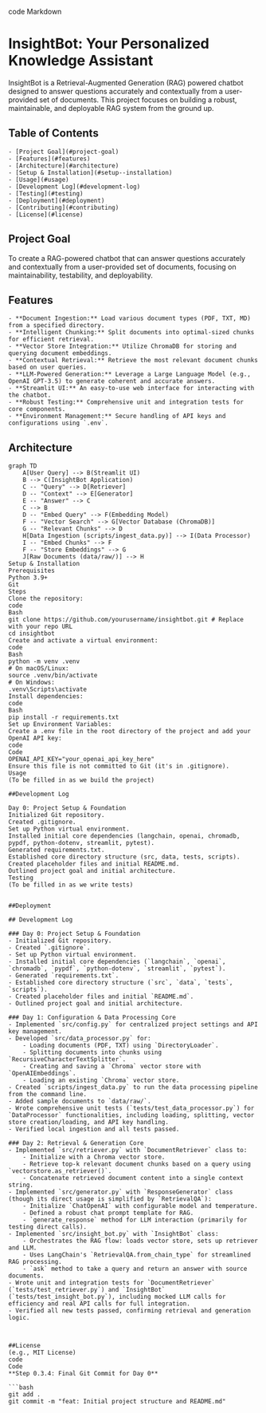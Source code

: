 code
Markdown
# InsightBot: Your Personalized Knowledge Assistant

InsightBot is a Retrieval-Augmented Generation (RAG) powered chatbot designed to answer questions accurately and contextually from a user-provided set of documents. This project focuses on building a robust, maintainable, and deployable RAG system from the ground up.

## Table of Contents
	- [Project Goal](#project-goal)
	- [Features](#features)
	- [Architecture](#architecture)
	- [Setup & Installation](#setup--installation)
	- [Usage](#usage)
	- [Development Log](#development-log)
	- [Testing](#testing)
	- [Deployment](#deployment)
	- [Contributing](#contributing)
	- [License](#license)

## Project Goal
To create a RAG-powered chatbot that can answer questions accurately and contextually from a user-provided set of documents, focusing on maintainability, testability, and deployability.

## Features
	- **Document Ingestion:** Load various document types (PDF, TXT, MD) from a specified directory.
	- **Intelligent Chunking:** Split documents into optimal-sized chunks for efficient retrieval.
	- **Vector Store Integration:** Utilize ChromaDB for storing and querying document embeddings.
	- **Contextual Retrieval:** Retrieve the most relevant document chunks based on user queries.
	- **LLM-Powered Generation:** Leverage a Large Language Model (e.g., OpenAI GPT-3.5) to generate coherent and accurate answers.
	- **Streamlit UI:** An easy-to-use web interface for interacting with the chatbot.
	- **Robust Testing:** Comprehensive unit and integration tests for core components.
	- **Environment Management:** Secure handling of API keys and configurations using `.env`.

## Architecture
```mermaid
graph TD
    A[User Query] --> B(Streamlit UI)
    B --> C(InsightBot Application)
    C -- "Query" --> D[Retriever]
    D -- "Context" --> E[Generator]
    E -- "Answer" --> C
    C --> B
    D -- "Embed Query" --> F(Embedding Model)
    F -- "Vector Search" --> G[Vector Database (ChromaDB)]
    G -- "Relevant Chunks" --> D
    H[Data Ingestion (scripts/ingest_data.py)] --> I(Data Processor)
    I -- "Embed Chunks" --> F
    F -- "Store Embeddings" --> G
    J[Raw Documents (data/raw/)] --> H
Setup & Installation
Prerequisites
Python 3.9+
Git
Steps
Clone the repository:
code
Bash
git clone https://github.com/yourusername/insightbot.git # Replace with your repo URL
cd insightbot
Create and activate a virtual environment:
code
Bash
python -m venv .venv
# On macOS/Linux:
source .venv/bin/activate
# On Windows:
.venv\Scripts\activate
Install dependencies:
code
Bash
pip install -r requirements.txt
Set up Environment Variables:
Create a .env file in the root directory of the project and add your OpenAI API key:
code
Code
OPENAI_API_KEY="your_openai_api_key_here"
Ensure this file is not committed to Git (it's in .gitignore).
Usage
(To be filled in as we build the project)

##Development Log

Day 0: Project Setup & Foundation
Initialized Git repository.
Created .gitignore.
Set up Python virtual environment.
Installed initial core dependencies (langchain, openai, chromadb, pypdf, python-dotenv, streamlit, pytest).
Generated requirements.txt.
Established core directory structure (src, data, tests, scripts).
Created placeholder files and initial README.md.
Outlined project goal and initial architecture.
Testing
(To be filled in as we write tests)


##Deployment

## Development Log

### Day 0: Project Setup & Foundation
- Initialized Git repository.
- Created `.gitignore`.
- Set up Python virtual environment.
- Installed initial core dependencies (`langchain`, `openai`, `chromadb`, `pypdf`, `python-dotenv`, `streamlit`, `pytest`).
- Generated `requirements.txt`.
- Established core directory structure (`src`, `data`, `tests`, `scripts`).
- Created placeholder files and initial `README.md`.
- Outlined project goal and initial architecture.

### Day 1: Configuration & Data Processing Core
- Implemented `src/config.py` for centralized project settings and API key management.
- Developed `src/data_processor.py` for:
    - Loading documents (PDF, TXT) using `DirectoryLoader`.
    - Splitting documents into chunks using `RecursiveCharacterTextSplitter`.
    - Creating and saving a `Chroma` vector store with `OpenAIEmbeddings`.
    - Loading an existing `Chroma` vector store.
- Created `scripts/ingest_data.py` to run the data processing pipeline from the command line.
- Added sample documents to `data/raw/`.
- Wrote comprehensive unit tests (`tests/test_data_processor.py`) for `DataProcessor` functionalities, including loading, splitting, vector store creation/loading, and API key handling.
- Verified local ingestion and all tests passed.

### Day 2: Retrieval & Generation Core
- Implemented `src/retriever.py` with `DocumentRetriever` class to:
    - Initialize with a Chroma vector store.
    - Retrieve top-k relevant document chunks based on a query using `vectorstore.as_retriever()`.
    - Concatenate retrieved document content into a single context string.
- Implemented `src/generator.py` with `ResponseGenerator` class (though its direct usage is simplified by `RetrievalQA`):
    - Initialize `ChatOpenAI` with configurable model and temperature.
    - Defined a robust chat prompt template for RAG.
    - `generate_response` method for LLM interaction (primarily for testing direct calls).
- Implemented `src/insight_bot.py` with `InsightBot` class:
    - Orchestrates the RAG flow: loads vector store, sets up retriever and LLM.
    - Uses LangChain's `RetrievalQA.from_chain_type` for streamlined RAG processing.
    - `ask` method to take a query and return an answer with source documents.
- Wrote unit and integration tests for `DocumentRetriever` (`tests/test_retriever.py`) and `InsightBot` (`tests/test_insight_bot.py`), including mocked LLM calls for efficiency and real API calls for full integration.
- Verified all new tests passed, confirming retrieval and generation logic.



##License
(e.g., MIT License)
code
Code
**Step 0.3.4: Final Git Commit for Day 0**

```bash
git add .
git commit -m "feat: Initial project structure and README.md"
